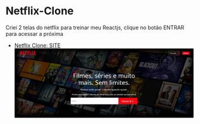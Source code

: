 # Netflix-Clone
Criei 2 telas do netflix para treinar meu Reactjs, clique no botão ENTRAR para acessar a próxima
- [Netflix Clone: SITE ](https://netflix-clone-matiash26.vercel.app/)
![clone netflix](https://raw.githubusercontent.com/matiash26/netflix-clone/main/src/assets/site.png)
